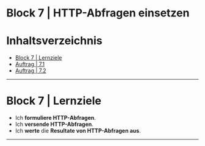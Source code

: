# Block 7 | HTTP-Abfragen einsetzen

# Inhaltsverzeichnis
- [Block 7 | Lernziele](#block-7--lernziele)
- [Auftrag | 7.1]()
- [Auftrag | 7.2]()

---

# Block 7 | Lernziele
- Ich **formuliere HTTP-Abfragen**.
- Ich **versende HTTP-Abfragen**.
- Ich **werte** die **Resultate von HTTP-Abfragen aus**.

---